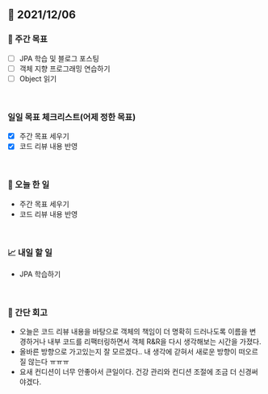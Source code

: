 ## 📅 2021/12/06


### 👏 주간 목표

- [ ] JPA 학습 및 블로그 포스팅
- [ ] 객체 지향 프로그래밍 연습하기
- [ ] Object 읽기

<br/>

### 일일 목표 체크리스트(어제 정한 목표)

- [x] 주간 목표 세우기
- [x] 코드 리뷰 내용 반영

<br/>

### 💯 오늘 한 일

- 주간 목표 세우기
- 코드 리뷰 내용 반영

<br/>

### 📈 내일 할 일

- JPA 학습하기

<br/>

### 🤔 간단 회고

- 오늘은 코드 리뷰 내용을 바탕으로 객체의 책임이 더 명확히 드러나도록 이름을 변경하거나
내부 코드를 리팩터링하면서 객체 R&R을 다시 생각해보는 시간을 가졌다.
- 올바른 방향으로 가고있는지 잘 모르겠다.. 내 생각에 갇혀서 새로운 방향이 떠오르질 않는다 ㅠㅠㅠ
- 요새 컨디션이 너무 안좋아서 큰일이다. 건강 관리와 컨디션 조절에 조금 더 신경써야겠다. 


